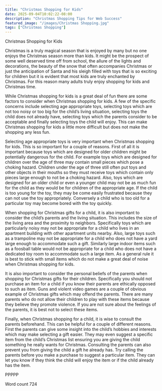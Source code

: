 ```yaml
---
title: "Christmas Shopping for Kids"
date: 2025-09-04T10:02:22-08:00
description: "Christmas Shopping Tips for Web Success"
featured_image: "/images/Christmas Shopping.jpg"
tags: ["Christmas Shopping"]
---
```


Christmas Shopping for Kids

Christmas is a truly magical season that is enjoyed by many but no one enjoys the Christmas season more than kids. It might be the prospect of some well deserved time off from school, the allure of the lights and decorations, the beauty of the snow that often accompanies Christmas or just the anticipation of Santa and his sleigh filled with toys that is so exciting for children but it is evident that most kids are truly enchanted by Christmas. For this reason many adults truly enjoy shopping for kids and Christmas time.  

While Christmas shopping for kids is a great deal of fun there are some factors to consider when Christmas shopping for kids. A few of the specific concerns include selecting age appropriate toys, selecting toys which are not too noisy or too big for the child’s living situation, selecting toys the child does not already have, selecting toys which the parents consider to be acceptable and finally selecting toys the child will enjoy. This can make Christmas shopping for kids a little more difficult but does not make the shopping any less fun. 

Selecting age appropriate toys is very important when Christmas shopping for kids. This is so important for a couple of reasons. First of all it is important because toys which are designed for older children might be potentially dangerous for the child. For example toys which are designed for children over the age of three may contain small pieces which pose a choking hazard. Children under the age of three still often put toys and other objects in their mouths so they must receive toys which contain only pieces large enough to not be a choking hazard. Also, toys which are designed for an older child or even a younger child may not be as much fun for the child as they would be for children of the appropriate age. If the child is too young for the toy, they may be come easily frustrated because they can not use the toy appropriately. Conversely a child who is too old for a particular toy may become bored with the toy quickly.

When shopping for Christmas gifts for a child, it is also important to consider the child’s parents and the living situation. This includes the size of the living area and the proximity to neighbors. Specifically toys which are particularly noisy may not be appropriate for a child who lives in an apartment building with other apartment units nearby. Also, large toys such as a trampoline may not be appropriate for a child who does not have a yard large enough to accommodate such a gift. Similarly large indoor items such as a foosball table would not be appropriate for a child who does not have a dedicated toy room to accommodate such a large item. As a general rule it is best to stick with small items which do not make a great deal of noise when Christmas shopping for kids.

It is also important to consider the personal beliefs of the parents when shopping for Christmas gifts for their children. Specifically you should not purchase an item for a child if you know their parents are ethically opposed to such as item. Guns and violent video games are a couple of obvious example of Christmas gifts which may offend the parents. There are many parents who do not allow their children to play with these items because they believe they promote violence. If you are not sure about the feelings of the parents, it is best not to select these items. 

Finally, when Christmas shopping for a child, it is wise to consult the parents beforehand. This can be helpful for a couple of different reasons. First the parents can give some insight into the child’s hobbies and interests which may make selecting a gift easier. They may even suggest a specific item from the child’s Christmas list ensuring you are giving the child something he really wants for Christmas. Consulting the parents can also prevent you from giving the child a gift he already has. Try calling the parents before you make a purchase to suggest a particular item. They can let you know if they think the child will enjoy the item or if the child already has the item. 

PPPPP

Word count 724

